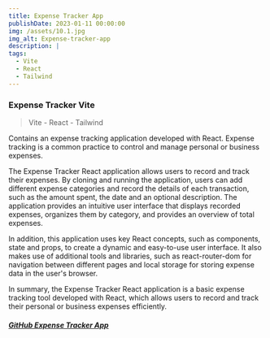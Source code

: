 ```yaml
---
title: Expense Tracker App
publishDate: 2023-01-11 00:00:00
img: /assets/10.1.jpg
img_alt: Expense-tracker-app
description: |
tags:
  - Vite
  - React
  - Tailwind 
---
```

### Expense Tracker Vite
> Vite - React - Tailwind

Contains an expense tracking application developed with React. Expense tracking is a common practice to control and manage personal or business expenses.

The Expense Tracker React application allows users to record and track their expenses. By cloning and running the application, users can add different expense categories and record the details of each transaction, such as the amount spent, the date and an optional description. The application provides an intuitive user interface that displays recorded expenses, organizes them by category, and provides an overview of total expenses.

In addition, this application uses key React concepts, such as components, state and props, to create a dynamic and easy-to-use user interface. It also makes use of additional tools and libraries, such as react-router-dom for navigation between different pages and local storage for storing expense data in the user's browser.

In summary, the Expense Tracker React application is a basic expense tracking tool developed with React, which allows users to record and track their personal or business expenses efficiently.


##### <a href="https://github.com/Ivo196/Expense-tracker-react">GitHub Expense Tracker App</a>

